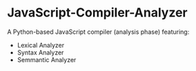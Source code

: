 # JavaScript-Compiler-Analyzer

A Python-based JavaScript compiler (analysis phase) featuring:

* Lexical Analyzer
* Syntax Analyzer
* Semmantic Analyzer

